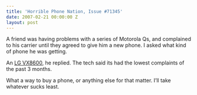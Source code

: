 ```yaml
---
title: 'Horrible Phone Nation, Issue #71345'
date: 2007-02-21 00:00:00 Z
layout: post
---
```





A friend was having problems with a series of Motorola Qs, and complained to his carrier until they agreed to give him a new phone. I asked what kind of phone he was getting.

An [LG VX8600](http://www.mobiledia.com/phones/lg/vx8600.html), he replied. The tech said its had the lowest complaints of the past 3 months.

What a way to buy a phone, or anything else for that matter. I’ll take whatever sucks least.
